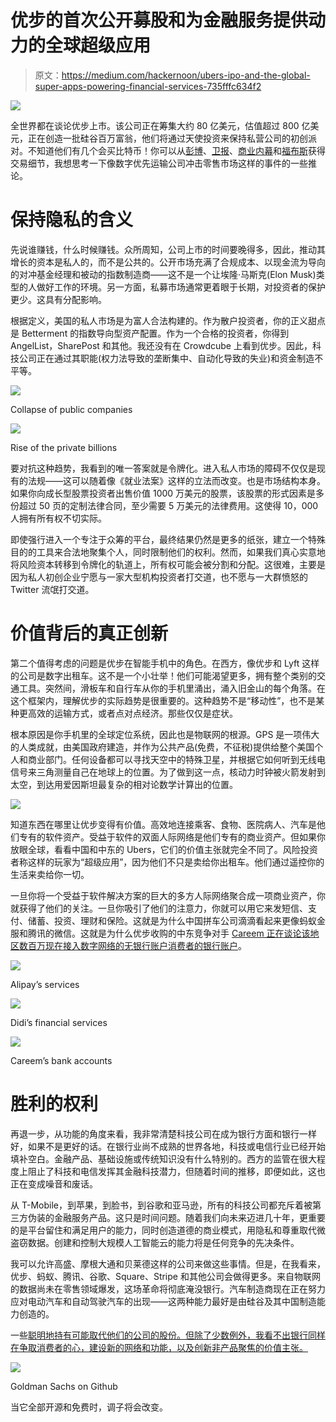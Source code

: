 # 优步的首次公开募股和为金融服务提供动力的全球超级应用

> 原文：<https://medium.com/hackernoon/ubers-ipo-and-the-global-super-apps-powering-financial-services-735fffc634f2>

![](img/10f08ec9ebf77dc2de030a2a60fc7526.png)

全世界都在谈论优步上市。该公司正在筹集大约 80 亿美元，估值超过 800 亿美元，正在创造一批硅谷百万富翁，他们将通过天使投资来保持私营公司的初创派对。不知道他们有几个会买比特币！你可以从[彭博](https://www.bloomberg.com/opinion/articles/2019-05-09/the-uber-ipo-day-is-finally-here)、[卫报](https://www.theguardian.com/business/2019/may/09/uber-value-wall-street-ipo-friday)、[商业内幕](https://www.businessinsider.com/uber-ipo-happened-worst-possible-time-2019-5?r=US&IR=T)和[福布斯](https://www.forbes.com/sites/daveknox/2019/05/10/the-second-order-consequences-of-the-uber-lyft-beyond-meat-ipos/#7af3ab867e5a)获得交易细节，我想思考一下像数字优先运输公司冲击零售市场这样的事件的一些推论。

# 保持隐私的含义

先说谁赚钱，什么时候赚钱。众所周知，公司上市的时间要晚得多，因此，推动其增长的资本是私人的，而不是公共的。公开市场充满了合规成本、以现金流为导向的对冲基金经理和被动的指数制造商——这不是一个让埃隆·马斯克(Elon Musk)类型的人做好工作的环境。另一方面，私募市场通常更着眼于长期，对投资者的保护更少。这具有分配影响。

根据定义，美国的私人市场是为富人合法构建的。作为散户投资者，你的正义甜点是 Betterment 的指数导向型资产配置。作为一个合格的投资者，你得到 AngelList，SharePost 和其他。我还没有在 Crowdcube 上看到优步。因此，科技公司正在通过其职能(权力法导致的垄断集中、自动化导致的失业)和资金制造不平等。

![](img/f8e43157cbe5f1f64248378b2892d57c.png)

Collapse of public companies

![](img/54269216391481ac9977cec25933b53e.png)

Rise of the private billions

要对抗这种趋势，我看到的唯一答案就是令牌化。进入私人市场的障碍不仅仅是现有的法规——这可以随着像《就业法案》这样的立法而改变。也是市场结构本身。如果你向成长型股票投资者出售价值 1000 万美元的股票，该股票的形式因素是多份超过 50 页的定制法律合同，至少需要 5 万美元的法律费用。这使得 10，000 人拥有所有权不切实际。

即使强行进入一个专注于众筹的平台，最终结果仍然是更多的纸张，建立一个特殊目的的工具来合法地聚集个人，同时限制他们的权利。然而，如果我们真心实意地将风险资本转移到令牌化的轨道上，所有权可能会被分割和分配。这很难，主要是因为私人初创企业宁愿与一家大型机构投资者打交道，也不愿与一大群愤怒的 Twitter 流氓打交道。

# 价值背后的真正创新

第二个值得考虑的问题是优步在智能手机中的角色。在西方，像优步和 Lyft 这样的公司是数字出租车。这不是一个小壮举！他们可能渴望更多，拥有整个类别的交通工具。突然间，滑板车和自行车从你的手机里涌出，涌入旧金山的每个角落。在这个框架内，理解优步的实际趋势是很重要的。这种趋势不是“移动性”，也不是某种更高效的运输方式，或者点对点经济。那些仅仅是症状。

根本原因是你手机里的全球定位系统，因此也是物联网的根源。GPS 是一项伟大的人类成就，由美国政府建造，并作为公共产品(免费，不征税)提供给整个美国个人和商业部门。任何设备都可以寻找天空中的特殊卫星，并根据它如何听到无线电信号来三角测量自己在地球上的位置。为了做到这一点，核动力时钟被火箭发射到太空，到达用爱因斯坦最复杂的相对论数学计算出的位置。

![](img/1743621cdfbb83236e6416af3f1a6369.png)

知道东西在哪里让优步变得有价值。高效地连接乘客、食物、医院病人、汽车是他们专有的软件资产。受益于软件的双面人际网络是他们专有的商业资产。但如果你放眼全球，看看中国和中东的 Ubers，它们的价值主张就完全不同了。风险投资者称这样的玩家为“超级应用”，因为他们不只是卖给你出租车。他们通过遥控你的生活来卖给你一切。

一旦你将一个受益于软件解决方案的巨大的多方人际网络聚合成一项商业资产，你就获得了他们的关注。一旦你吸引了他们的注意力，你就可以用它来发短信、支付、储蓄、投资、理财和保险。这就是为什么中国拼车公司滴滴看起来更像蚂蚁金服和腾讯的微信。这就是为什么优步收购的中东竞争对手 [Careem 正在谈论该地区数百万现在接入数字网络的无银行账户消费者的银行账户](https://www.careem.com/en-ae/)。

![](img/2573d6a5b9bb2760818edd5bf1e2749b.png)

Alipay’s services

![](img/a3f3893d384eadc814964f4b11fad024.png)

Didi’s financial services

![](img/d6733993833fcd829724d6d2f7c8f408.png)

Careem’s bank accounts

# 胜利的权利

再退一步，从功能的角度来看，我非常清楚科技公司在成为银行方面和银行一样好，如果不是更好的话。在银行业尚不成熟的世界各地，科技或电信行业已经开始填补空白。金融产品、基础设施或传统知识没有什么特别的。西方的监管在很大程度上阻止了科技和电信发挥其金融科技潜力，但随着时间的推移，即便如此，这也正在变成噪音和废话。

从 T-Mobile，到苹果，到脸书，到谷歌和亚马逊，所有的科技公司都充斥着被第三方伪装的金融服务产品。这只是时间问题。随着我们向未来迈进几十年，更重要的是平台留住和满足用户的能力，同时创造道德的商业模式，用隐私和尊重取代微盗窃数据。创建和控制大规模人工智能云的能力将是任何竞争的先决条件。

我可以允许高盛、摩根大通和贝莱德这样的公司来做这些事情。但是，在我看来，优步、蚂蚁、腾讯、谷歌、Square、Stripe 和其他公司会做得更多。来自物联网的数据尚未在零售领域爆发，这场革命将彻底淹没银行。汽车制造商现在正在努力应对电动汽车和自动驾驶汽车的出现——这两种能力最好是由硅谷及其中国制造能力创造的。

一些[聪明地持有可能取代他们的公司的股份。但除了少数例外，我看不出银行同样在争取消费者的心，建设新的网络和功能，以及创新非产品聚焦的价值主张。](https://uk.reuters.com/article/uk-autonomous-uber-softbank-group/softbank-toyota-in-talks-to-invest-1-billion-in-ubers-self-driving-unit-sources-idUKKCN1QU331)

![](img/ce21eaad782ef406771a4a8cdac55868.png)

Goldman Sachs on Github

当它全部开源和免费时，调子将会改变。